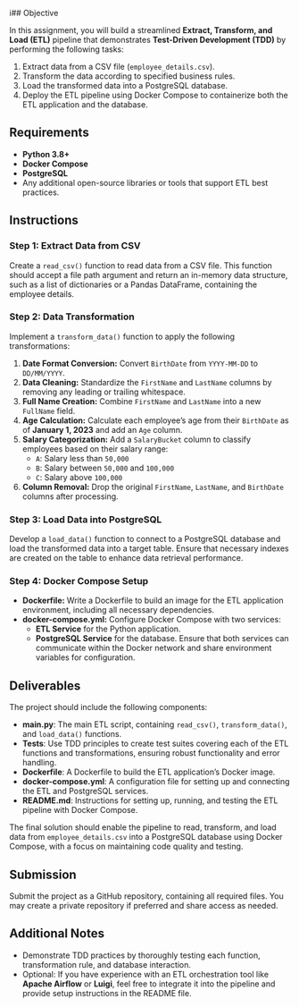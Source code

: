 i## Objective

In this assignment, you will build a streamlined **Extract, Transform, and Load (ETL)** pipeline that demonstrates **Test-Driven Development (TDD)** by performing the following tasks:

1. Extract data from a CSV file (`employee_details.csv`).
2. Transform the data according to specified business rules.
3. Load the transformed data into a PostgreSQL database.
4. Deploy the ETL pipeline using Docker Compose to containerize both the ETL application and the database.

## Requirements

- **Python 3.8+**
- **Docker Compose**
- **PostgreSQL**
- Any additional open-source libraries or tools that support ETL best practices.

## Instructions

### Step 1: Extract Data from CSV

Create a `read_csv()` function to read data from a CSV file. This function should accept a file path argument and return an in-memory data structure, such as a list of dictionaries or a Pandas DataFrame, containing the employee details.

### Step 2: Data Transformation

Implement a `transform_data()` function to apply the following transformations:

1. **Date Format Conversion:** Convert `BirthDate` from `YYYY-MM-DD` to `DD/MM/YYYY`.
2. **Data Cleaning:** Standardize the `FirstName` and `LastName` columns by removing any leading or trailing whitespace.
3. **Full Name Creation:** Combine `FirstName` and `LastName` into a new `FullName` field.
4. **Age Calculation:** Calculate each employee’s age from their `BirthDate` as of **January 1, 2023** and add an `Age` column.
5. **Salary Categorization:** Add a `SalaryBucket` column to classify employees based on their salary range:
   - `A`: Salary less than `50,000`
   - `B`: Salary between `50,000` and `100,000`
   - `C`: Salary above `100,000`
6. **Column Removal:** Drop the original `FirstName`, `LastName`, and `BirthDate` columns after processing.

### Step 3: Load Data into PostgreSQL

Develop a `load_data()` function to connect to a PostgreSQL database and load the transformed data into a target table. Ensure that necessary indexes are created on the table to enhance data retrieval performance.

### Step 4: Docker Compose Setup

- **Dockerfile:** Write a Dockerfile to build an image for the ETL application environment, including all necessary dependencies.
- **docker-compose.yml:** Configure Docker Compose with two services:
  - **ETL Service** for the Python application.
  - **PostgreSQL Service** for the database.
  Ensure that both services can communicate within the Docker network and share environment variables for configuration.

## Deliverables

The project should include the following components:

- **main.py**: The main ETL script, containing `read_csv()`, `transform_data()`, and `load_data()` functions.
- **Tests**: Use TDD principles to create test suites covering each of the ETL functions and transformations, ensuring robust functionality and error handling.
- **Dockerfile**: A Dockerfile to build the ETL application’s Docker image.
- **docker-compose.yml**: A configuration file for setting up and connecting the ETL and PostgreSQL services.
- **README.md**: Instructions for setting up, running, and testing the ETL pipeline with Docker Compose.

The final solution should enable the pipeline to read, transform, and load data from `employee_details.csv` into a PostgreSQL database using Docker Compose, with a focus on maintaining code quality and testing.

## Submission

Submit the project as a GitHub repository, containing all required files. You may create a private repository if preferred and share access as needed.

## Additional Notes

- Demonstrate TDD practices by thoroughly testing each function, transformation rule, and database interaction.
- Optional: If you have experience with an ETL orchestration tool like **Apache Airflow** or **Luigi**, feel free to integrate it into the pipeline and provide setup instructions in the README file.
